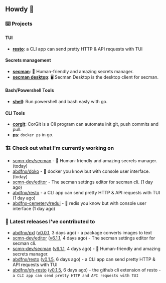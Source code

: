 ## Howdy 👋

### ⌨️ Projects

#### TUI

- [**resto**](https://github.com/abdfnx/resto): a CLI app can send pretty HTTP & API requests with TUI

#### Secrets management

- [**secman**](https://github.com/scmn-dev/secman): 👊 Human-friendly and amazing secrets manager.
- [**secman desktop**](https://github.com/scmn-dev/desktop): 🖥️ Secman Desktop is the desktop client for secman.

#### Bash/Powershell Tools

- [**shell**](https://github.com/abdfnx/shell): Run powershell and bash easly with go.

#### CLI Tools

- [**corgit**](https://github.com/abdfnx/corgit): CorGit is a Cli program can automate init git, push commits and pull.
- [**ps**](https://github.com/scmn-dev/ps): `docker ps` in go.

### 🏗️ Check out what I'm currently working on


- [scmn-dev/secman](https://github.com/scmn-dev/secman) - 👊 Human-friendly and amazing secrets manager. (today)
- [abdfnx/doko](https://github.com/abdfnx/doko) - 🐳 docker you know but with console user interface. (today)
- [scmn-dev/editor](https://github.com/scmn-dev/editor) - The secman settings editor for secman cli. (1 day ago)
- [abdfnx/resto](https://github.com/abdfnx/resto) - a CLI app can send pretty HTTP &amp; API requests with TUI (1 day ago)
- [abdfnx-cemetery/redui](https://github.com/abdfnx-cemetery/redui) - 🎲 redis you know but with console user interface (1 day ago)

### 🔭 Latest releases I've contributed to

- [abdfnx/pxl](https://github.com/abdfnx/pxl) ([v0.0.1](https://github.com/abdfnx/pxl/releases/tag/v0.0.1), 3 days ago) - a package converts images to text
- [scmn-dev/editor](https://github.com/scmn-dev/editor) ([v6.1.1](https://github.com/scmn-dev/editor/releases/tag/v6.1.1), 4 days ago) - The secman settings editor for secman cli.
- [scmn-dev/secman](https://github.com/scmn-dev/secman) ([v6.1.1](https://github.com/scmn-dev/secman/releases/tag/v6.1.1), 4 days ago) - 👊 Human-friendly and amazing secrets manager.
- [abdfnx/resto](https://github.com/abdfnx/resto) ([v0.1.5](https://github.com/abdfnx/resto/releases/tag/v0.1.5), 6 days ago) - a CLI app can send pretty HTTP &amp; API requests with TUI
- [abdfnx/gh-resto](https://github.com/abdfnx/gh-resto) ([v0.1.5](https://github.com/abdfnx/gh-resto/releases/tag/v0.1.5), 6 days ago) - the github cli extension of resto - `a CLI app can send pretty HTTP and API requests with TUI`
